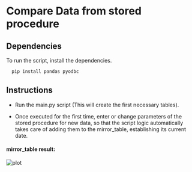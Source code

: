 # Compare Data from stored procedure


## Dependencies

To run the script, install the dependencies.

```bash
  pip install pandas pyodbc
```

## Instructions

- Run the main.py script (This will create the first necessary tables).

- Once executed for the first time, enter or change parameters of the stored procedure for new data, so that the script logic automatically takes care of adding them to the mirror_table, establishing its current date.

#### mirror_table result:
![plot](https://i.imgur.com/WQJfNaU.jpeg)
